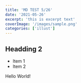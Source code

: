 ```yaml
---
title: 'MD TEST 5/26'
date: '2021-05-26'
excerpt: 'this is excerpt text'
coverImage: '/images/sample.png'
categories: ['illust']
---
```


## Headding 2

- Item 1
- Item 2

Hello World!
